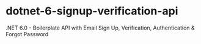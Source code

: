 # dotnet-6-signup-verification-api

.NET 6.0 - Boilerplate API with Email Sign Up, Verification, Authentication & Forgot Password
